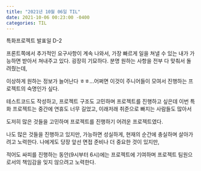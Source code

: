 ```yaml
---
title: "2021년 10월 06일 TIL"
date: 2021-10-06 00:23:00 -0400
categories: TIL
---
```


특화프로젝트 발표일 D-2

프론트쪽에서 추가적인 요구사항이 계속 나와서, 가장 빠르게 일을 쳐낼 수 있는 내가 가능하면 받아서 쳐내주고 있다. 굉장히 기묘하다. 분명 원하는 사항을 전부 다 맞춰서 돌려줬는데,

이상하게 원하는 정보가 늘어난다 ㅎㅎ...어쩌면 이것이 주니어들이 모여서 진행하는 프로젝트의 숙명인가 싶다.

테스트코드도 작성하고, 프로젝트 구조도 고민하며 프로젝트를 진행하고 싶은데 이번 특화 프로젝트는 중간에 연휴도 너무 길었고, 이래저래 취준으로 빠지는 사람들도 많아서

도저히 많은 것들을 고민하며 프로젝트를 진행하기 어려운 프로젝트였다.

나도 많은 것들을 진행하고 있지만, 가능하면 성실하게, 현재의 순간에 충실하며 살아가려고 노력한다. 나에게도 당장 앞선 면접 준비나 더 중요한 것이 있지만, 

적어도 싸피를 진행하는 동안(9시부터 6시)에는 프로젝트에 기여하며 프로젝트 팀원으로서의 책임감을 잊지 않으려고 노력한다.
